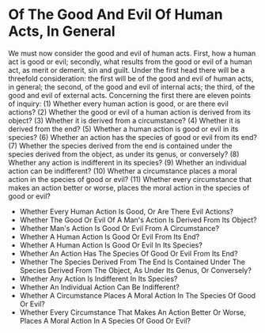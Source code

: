 # Of The Good And Evil Of Human Acts, In General

We must now consider the good and evil of human acts. First, how a human act is good or evil; secondly, what results from the good or evil of a human act, as merit or demerit, sin and guilt.  Under the first head there will be a threefold consideration: the first will be of the good and evil of human acts, in general; the second, of the good and evil of internal acts; the third, of the good and evil of external acts.  Concerning the first there are eleven points of inquiry:
(1) Whether every human action is good, or are there evil actions?
(2) Whether the good or evil of a human action is derived from its object?
(3) Whether it is derived from a circumstance?
(4) Whether it is derived from the end?
(5) Whether a human action is good or evil in its species?
(6) Whether an action has the species of good or evil from its end?
(7) Whether the species derived from the end is contained under the species derived from the object, as under its genus, or conversely?
(8) Whether any action is indifferent in its species?
(9) Whether an individual action can be indifferent?
(10) Whether a circumstance places a moral action in the species of good or evil?
(11) Whether every circumstance that makes an action better or worse, places the moral action in the species of good or evil?

* Whether Every Human Action Is Good, Or Are There Evil Actions?
* Whether The Good Or Evil Of A Man's Action Is Derived From Its Object?
* Whether Man's Action Is Good Or Evil From A Circumstance?
* Whether A Human Action Is Good Or Evil From Its End?
* Whether A Human Action Is Good Or Evil In Its Species?
* Whether An Action Has The Species Of Good Or Evil From Its End?
* Whether The Species Derived From The End Is Contained Under The Species Derived From The Object, As Under Its Genus, Or Conversely?
* Whether Any Action Is Indifferent In Its Species?
* Whether An Individual Action Can Be Indifferent?
* Whether A Circumstance Places A Moral Action In The Species Of Good Or Evil?
* Whether Every Circumstance That Makes An Action Better Or Worse, Places A Moral Action In A Species Of Good Or Evil?